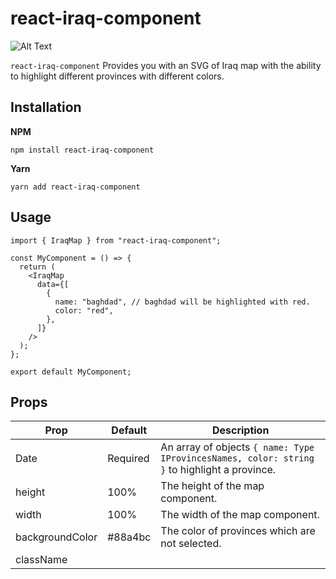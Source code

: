 # react-iraq-component

![Alt Text](https://i.ibb.co/sPPsFBh/Screenshot-2022-12-17-at-8-07-59-PM.png)

`react-iraq-component` Provides you with an SVG of Iraq map with the ability to highlight different provinces with different colors.

## Installation

**NPM**

```
npm install react-iraq-component
```

**Yarn**

```
yarn add react-iraq-component
```

## Usage

```
import { IraqMap } from "react-iraq-component";

const MyComponent = () => {
  return (
    <IraqMap
      data={[
        {
          name: "baghdad", // baghdad will be highlighted with red.
          color: "red",
        },
      ]}
    />
  );
};

export default MyComponent;

```

## Props

| Prop            | Default  | Description                                                                                  |
| --------------- | -------- | -------------------------------------------------------------------------------------------- |
| Date            | Required | An array of objects `{ name: Type IProvincesNames, color: string }` to highlight a province. |
| height          | 100%     | The height of the map component.                                                             |
| width           | 100%     | The width of the map component.                                                              |
| backgroundColor | #88a4bc  | The color of provinces which are not selected.                                               |
| className       |          |                                                                                              |
